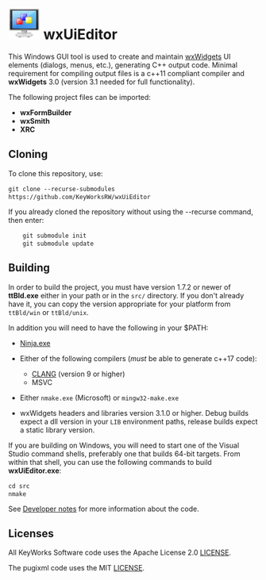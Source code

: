 # ![logo](src/art_src/logo64.png) wxUiEditor

This Windows GUI tool is used to create and maintain [wxWidgets](https://docs.wxwidgets.org/trunk/index.html) UI elements (dialogs, menus, etc.), generating C++ output code. Minimal requirement for compiling output files is a c++11 compliant compiler and **wxWidgets** 3.0 (version 3.1 needed for full functionality).

The following project files can be imported:

- **wxFormBuilder**
- **wxSmith**
- **XRC**

## Cloning

To clone this repository, use:

```
git clone --recurse-submodules https://github.com/KeyWorksRW/wxUiEditor
```

If you already cloned the repository without using the --recurse command, then enter:

```
	git submodule init
	git submodule update
```

## Building

In order to build the project, you must have version 1.7.2 or newer of **ttBld.exe** either in your path or in the `src/` directory. If you don't already have it, you can copy the version appropriate for your platform from `ttBld/win` or `ttBld/unix`.

In addition you will need to have the following in your $PATH:

- [Ninja.exe](https://github.com/ninja-build/ninja)

- Either of the following compilers (_must_ be able to generate c++17 code):
  - [CLANG](https://clang.llvm.org/) (version 9 or higher)
  - MSVC
- Either `nmake.exe` (Microsoft) or `mingw32-make.exe`
- wxWidgets headers and libraries version 3.1.0 or higher. Debug builds expect a dll version in your `LIB` environment paths, release builds expect a static library version.

If you are building on Windows, you will need to start one of the Visual Studio command shells, preferably one that builds 64-bit targets. From within that shell, you can use the following commands to build **wxUiEditor.exe**:

	cd src
	nmake

See [Developer notes](docs/DEV_NOTES.md) for more information about the code.

## Licenses

All KeyWorks Software code uses the Apache License 2.0 [LICENSE](LICENSE).

The pugixml code uses the MIT [LICENSE](pugixml/LICENSE.md).
